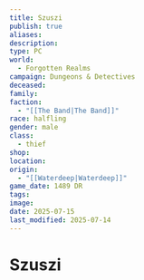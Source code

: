```yaml
---
title: Szuszi
publish: true
aliases: 
description: 
type: PC
world:
  - Forgotten Realms
campaign: Dungeons & Detectives
deceased: 
family: 
faction:
  - "[[The Band|The Band]]"
race: halfling
gender: male
class:
  - thief
shop: 
location: 
origin:
  - "[[Waterdeep|Waterdeep]]"
game_date: 1489 DR
tags: 
image: 
date: 2025-07-15
last_modified: 2025-07-14
---
```

# Szuszi
